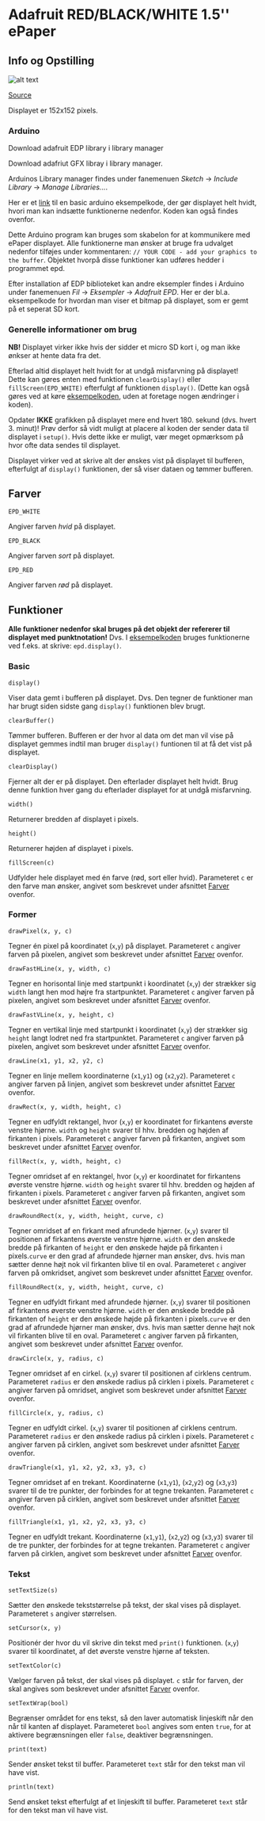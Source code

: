 # Adafruit RED/BLACK/WHITE 1.5'' ePaper
## Info og Opstilling
![alt text](https://github.com/DDlabAU/ePaper/blob/master/Adafruit%201.54''%20tri-color%20ePaper%20display/ePaperOps%C3%A6tning.png "Opstilling")

[Source](https://learn.adafruit.com/adafruit-eink-display-breakouts/drawing-bitmaps "Adafruit display guide")

Displayet er 152x152 pixels.

### Arduino
Download adafruit EDP library i library manager

Download adafriut GFX libray i library manager.

Arduinos Library manager findes under fanemenuen *Sketch* -> *Include Library* -> *Manage Libraries...*.

Her er et [link](https://github.com/DDlabAU/ePaper/blob/master/Adafruit%201.54''%20tri-color%20ePaper%20display/ePaperBasic/ePaperBasic.ino "basic arduino eksempelkode") til en basic arduino eksempelkode, der gør displayet helt hvidt, hvori man kan indsætte funktionerne nedenfor. Koden kan også findes ovenfor.

Dette Arduino program kan bruges som skabelon for at kommunikere med ePaper displayet. Alle funktionerne man ønsker at bruge fra udvalget nedenfor tilføjes under kommentaren: `// YOUR CODE - add your graphics to the buffer`. Objektet hvorpå disse funktioner kan udføres hedder i programmet epd.

Efter installation af EDP biblioteket kan andre eksempler findes i Arduino under fanemenuen *Fil* -> *Eksempler* -> *Adafruit EPD*. Her er der bl.a. eksempelkode for hvordan man viser et bitmap på displayet, som er gemt på et seperat SD kort.

### Generelle informationer om brug

**NB!** Displayet virker ikke hvis der sidder et micro SD kort i, og man ikke ønkser at hente data fra det.

Efterlad altid displayet helt hvidt for at undgå misfarvning på displayet! Dette kan gøres enten med funktionen `clearDisplay()` eller `fillScreen(EPD_WHITE)` efterfulgt af funktionen `display()`. (Dette kan også gøres ved at køre [eksempelkoden](https://github.com/DDlabAU/ePaper/blob/master/Adafruit%201.54''%20tri-color%20ePaper%20display/ePaperBasic/ePaperBasic.ino "eksempelkode"), uden at foretage nogen ændringer i koden).

Opdater **IKKE** grafikken på displayet mere end hvert 180. sekund (dvs. hvert 3. minut)!
Prøv derfor så vidt muligt at placere al koden der sender data til displayet i `setup()`. Hvis dette ikke er muligt, vær meget opmærksom på hvor ofte data sendes til displayet.

Displayet virker ved at skrive alt der ønskes vist på displayet til bufferen, efterfulgt af `display()` funktionen, der så viser dataen og tømmer bufferen.

## Farver
```Arduino
EPD_WHITE
```
Angiver farven *hvid* på displayet.

```Arduino
EPD_BLACK
```
Angiver farven *sort* på displayet.

```Arduino
EPD_RED
```
Angiver farven *rød* på displayet.


## Funktioner

**Alle funktioner nedenfor skal bruges på det objekt der refererer til displayet med punktnotation!**
Dvs. I [eksempelkoden](https://github.com/DDlabAU/ePaper/blob/master/Adafruit%201.54''%20tri-color%20ePaper%20display/ePaperBasic/ePaperBasic.ino "eksempelkode") bruges funktionerne ved f.eks. at skrive: `epd.display()`.

### Basic
```Arduino
display()
```
Viser data gemt i bufferen på displayet. Dvs. Den tegner de funktioner man har brugt siden sidste gang `display()` funktionen blev brugt.

```Arduino
clearBuffer()
```
Tømmer bufferen. Bufferen er der hvor al data om det man vil vise på displayet gemmes indtil man bruger `display()` funtionen til at få det vist på displayet.

```Arduino
clearDisplay()
```
Fjerner alt der er på displayet. Den efterlader displayet helt hvidt.
Brug denne funktion hver gang du efterlader displayet for at undgå misfarvning.

```Arduino
width()
```
Returnerer bredden af displayet i pixels.

```Arduino
height()
```
Returnerer højden af displayet i pixels.

```Arduino
fillScreen(c)
```
Udfylder hele displayet med én farve (rød, sort eller hvid).
Parameteret `c` er den farve man ønsker, angivet som beskrevet under afsnittet [Farver](https://github.com/DDlabAU/ePaper/tree/master/Adafruit%201.54''%20tri-color%20ePaper%20display#Farver "Farver") ovenfor.

### Former
```Arduino
drawPixel(x, y, c)
```
Tegner én pixel på koordinatet (`x`,`y`) på displayet. Parameteret `c` angiver farven på pixelen, angivet som beskrevet under afsnittet [Farver](https://github.com/DDlabAU/ePaper/tree/master/Adafruit%201.54''%20tri-color%20ePaper%20display#Farver "Farver") ovenfor.

```Arduino
drawFastHLine(x, y, width, c)
```
Tegner en horisontal linje med startpunkt i koordinatet (`x`,`y`) der strækker sig `width` langt hen mod højre fra startpunktet.
Parameteret `c` angiver farven på pixelen, angivet som beskrevet under afsnittet [Farver](https://github.com/DDlabAU/ePaper/tree/master/Adafruit%201.54''%20tri-color%20ePaper%20display#Farver "Farver") ovenfor.

```Arduino
drawFastVLine(x, y, height, c)
```
Tegner en vertikal linje med startpunkt i koordinatet (`x`,`y`) der strækker sig `height` langt lodret ned fra startpunktet.
Parameteret `c` angiver farven på pixelen, angivet som beskrevet under afsnittet [Farver](https://github.com/DDlabAU/ePaper/tree/master/Adafruit%201.54''%20tri-color%20ePaper%20display#Farver "Farver") ovenfor.

```Arduino
drawLine(x1, y1, x2, y2, c)
```
Tegner en linje mellem koordinaterne (`x1`,`y1`) og (`x2`,`y2`). Parameteret `c` angiver farven på linjen, angivet som beskrevet under afsnittet [Farver](https://github.com/DDlabAU/ePaper/tree/master/Adafruit%201.54''%20tri-color%20ePaper%20display#Farver "Farver") ovenfor.

```Arduino
drawRect(x, y, width, height, c)
```
Tegner en udfyldt rektangel, hvor (`x`,`y`) er koordinatet for firkantens øverste venstre hjørne. `width` og `height` svarer til hhv. bredden og højden af firkanten i pixels. Parameteret `c` angiver farven på firkanten, angivet som beskrevet under afsnittet [Farver](https://github.com/DDlabAU/ePaper/tree/master/Adafruit%201.54''%20tri-color%20ePaper%20display#Farver "Farver") ovenfor.

```Arduino
fillRect(x, y, width, height, c)
```
Tegner omridset af en rektangel, hvor (`x`,`y`) er koordinatet for firkantens øverste venstre hjørne. `width` og `height` svarer til hhv. bredden og højden af firkanten i pixels. Parameteret `c` angiver farven på firkanten, angivet som beskrevet under afsnittet [Farver](https://github.com/DDlabAU/ePaper/tree/master/Adafruit%201.54''%20tri-color%20ePaper%20display#Farver "Farver") ovenfor.

```Arduino
drawRoundRect(x, y, width, height, curve, c)
```
Tegner omridset af en firkant med afrundede hjørner. (`x`,`y`) svarer til positionen af firkantens øverste venstre hjørne. `width` er den ønskede bredde på firkanten of `height` er den ønskede højde på firkanten i pixels.`curve` er den grad af afrundede hjørner man ønsker, dvs. hvis man sætter denne højt nok vil firkanten blive til en oval. Parameteret `c` angiver farven på omkridset, angivet som beskrevet under afsnittet [Farver](https://github.com/DDlabAU/ePaper/tree/master/Adafruit%201.54''%20tri-color%20ePaper%20display#Farver "Farver") ovenfor.


```Arduino
fillRoundRect(x, y, width, height, curve, c)
```
Tegner en udfyldt firkant med afrundede hjørner. (`x`,`y`) svarer til positionen af firkantens øverste venstre hjørne. `width` er den ønskede bredde på firkanten of `height` er den ønskede højde på firkanten i pixels.`curve` er den grad af afrundede hjørner man ønsker, dvs. hvis man sætter denne højt nok vil firkanten blive til en oval. Parameteret `c` angiver farven på firkanten, angivet som beskrevet under afsnittet [Farver](https://github.com/DDlabAU/ePaper/tree/master/Adafruit%201.54''%20tri-color%20ePaper%20display#Farver "Farver") ovenfor.

```Arduino
drawCircle(x, y, radius, c)
```
Tegner omridset af en cirkel. (`x`,`y`) svarer til positionen af cirklens centrum. Parameteret `radius` er den ønskede radius på cirklen i pixels. Parameteret `c` angiver farven på omridset, angivet som beskrevet under afsnittet [Farver](https://github.com/DDlabAU/ePaper/tree/master/Adafruit%201.54''%20tri-color%20ePaper%20display#Farver "Farver") ovenfor.

```Arduino
fillCircle(x, y, radius, c)
```
Tegner en udfyldt cirkel. (`x`,`y`) svarer til positionen af cirklens centrum. Parameteret `radius` er den ønskede radius på cirklen i pixels. Parameteret `c` angiver farven på cirklen, angivet som beskrevet under afsnittet [Farver](https://github.com/DDlabAU/ePaper/tree/master/Adafruit%201.54''%20tri-color%20ePaper%20display#Farver "Farver") ovenfor.

```Arduino
drawTriangle(x1, y1, x2, y2, x3, y3, c)
```
Tegner omridset af en trekant. Koordinaterne (`x1`,`y1`), (`x2`,`y2`) og (`x3`,`y3`) svarer til de tre punkter, der forbindes for at tegne trekanten. Parameteret `c` angiver farven på cirklen, angivet som beskrevet under afsnittet [Farver](https://github.com/DDlabAU/ePaper/tree/master/Adafruit%201.54''%20tri-color%20ePaper%20display#Farver "Farver") ovenfor.

```Arduino
fillTriangle(x1, y1, x2, y2, x3, y3, c)
```
Tegner en udfyldt trekant. Koordinaterne (`x1`,`y1`), (`x2`,`y2`) og (`x3`,`y3`) svarer til de tre punkter, der forbindes for at tegne trekanten. Parameteret `c` angiver farven på cirklen, angivet som beskrevet under afsnittet [Farver](https://github.com/DDlabAU/ePaper/tree/master/Adafruit%201.54''%20tri-color%20ePaper%20display#Farver "Farver") ovenfor.

### Tekst
```Arduino
setTextSize(s)
```
Sætter den ønskede tekststørrelse på tekst, der skal vises på displayet. Parameteret `s` angiver størrelsen.

```Arduino
setCursor(x, y)
```
Positionér der hvor du vil skrive din tekst med `print()` funktionen. (`x`,`y`) svarer til koordinatet, af det øverste venstre hjørne af teksten.

```Arduino
setTextColor(c)
```
Vælger farven på tekst, der skal vises på displayet. `c` står for farven, der skal angives som beskrevet under afsnittet [Farver](https://github.com/DDlabAU/ePaper/tree/master/Adafruit%201.54''%20tri-color%20ePaper%20display#Farver "Farver") ovenfor.

```Arduino
setTextWrap(bool)
```
Begrænser området for ens tekst, så den laver automatisk linjeskift når den når til kanten af displayet. Parameteret `bool` angives som enten `true`, for at aktivere begrænsningen eller `false`, deaktiver begrænsningen.

```Arduino
print(text)
```
Sender ønsket tekst til buffer. Parameteret `text` står for den tekst man vil have vist.

```Arduino
println(text)
```
Send ønsket tekst efterfulgt af et linjeskift til buffer. Parameteret `text` står for den tekst man vil have vist.
